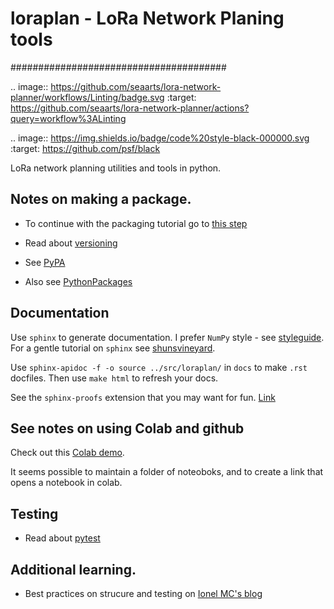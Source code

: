 # loraplan - LoRa Network Planing tools
#######################################

.. image:: https://github.com/seaarts/lora-network-planner/workflows/Linting/badge.svg 
    :target: https://github.com/seaarts/lora-network-planner/actions?query=workflow%3ALinting

.. image:: https://img.shields.io/badge/code%20style-black-000000.svg
    :target: https://github.com/psf/black


LoRa network planning utilities and tools in python.

## Notes on making a package.
- To continue with the packaging tutorial go to [this step](https://packaging.python.org/en/latest/tutorials/packaging-projects/#generating-distribution-archives)

- Read about [versioning](https://packaging.python.org/en/latest/guides/distributing-packages-using-setuptools/#pre-release-versioning)

- See [PyPA](https://www.pypa.io/en/latest/)

- Also see [PythonPackages](https://py-pkgs.org/06-documentation)

## Documentation
Use `sphinx` to generate documentation. I prefer `NumPy` style - see [styleguide](https://numpydoc.readthedocs.io/en/latest/format.html#docstring-standard). For a gentle tutorial on `sphinx` see [shunsvineyard](https://shunsvineyard.info/2019/09/19/use-sphinx-for-python-documentation/).

Use `sphinx-apidoc -f -o source ../src/loraplan/` in `docs` to make `.rst` docfiles. Then use `make html` to refresh your docs.


See the `sphinx-proofs` extension that you may want for fun. [Link](https://github.com/executablebooks/sphinx-proof)


## See notes on using Colab and github
Check out this [Colab demo](https://colab.research.google.com/github/googlecolab/colabtools/blob/master/notebooks/colab-github-demo.ipynb#scrollTo=3VQqVi-3ScBC).

It seems possible to maintain a folder of noteoboks, and to create a link that opens a notebook in colab.

## Testing
- Read about [pytest](https://docs.pytest.org/en/7.1.x/explanation/goodpractices.html#test-discovery)

## Additional learning.

- Best practices on strucure and testing on [Ionel MC's blog](https://blog.ionelmc.ro/2014/05/25/python-packaging/#the-structure%3E)
 
